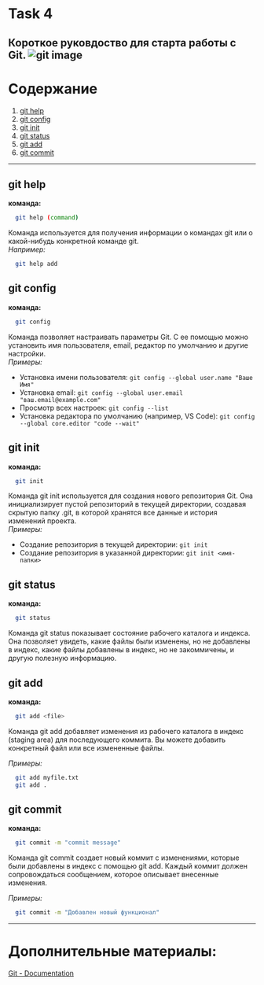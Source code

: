 # Task 4
Короткое руковдоство для старта работы с Git.
![git image](https://avatars.githubusercontent.com/u/18133?s=280&v=4)
---

# Содержание
1. [git help](#git-help)
2. [git config](#git-config)
3. [git init](#git-init)
4. [git status](#git-status)
5. [git add](#git-add)
6. [git commit](#git-commit)

---

## <a id="git-help">git help</a>
**команда:**
```bash
  git help (command)
```

Команда используется для получения информации о командах git или о какой-нибудь конкретной команде git.  
_Например:_
```bash
  git help add
```

## <a id="git-config">git config</a>
**команда:**
```bash
  git config
```

Команда позволяет настраивать параметры Git. С ее помощью можно установить имя пользователя, email, редактор по умолчанию и другие настройки.  
_Примеры:_
 - Установка имени пользователя:
  `git config --global user.name "Ваше Имя"`
 - Установка email:
  `git config --global user.email "ваш.email@example.com"`
 - Просмотр всех настроек:
  `git config --list`
 - Установка редактора по умолчанию (например, VS Code):
  `git config --global core.editor "code --wait"`

## <a id="git-init">git init</a>
**команда:**
```bash
  git init
```

Команда git init используется для создания нового репозитория Git. Она инициализирует пустой репозиторий в текущей директории, создавая скрытую папку .git, в которой хранятся все данные и история изменений проекта.  
_Примеры:_
 - Создание репозитория в текущей директории:
  `git init`
 - Создание репозитория в указанной директории:
  `git init <имя-папки>`

## <a id="git-status">git status</a>
**команда:**
```bash
  git status
```

Команда git status показывает состояние рабочего каталога и индекса.  Она позволяет увидеть, какие файлы были изменены, но не добавлены в индекс, какие файлы добавлены в индекс, но не закоммичены, и другую полезную информацию.

## <a id="git-add">git add</a>
**команда:**
```bash
  git add <file>
```

Команда git add добавляет изменения из рабочего каталога в индекс (staging area) для последующего коммита. Вы можете добавить конкретный файл или все измененные файлы.  

_Примеры:_
```bash
  git add myfile.txt  
  git add .
```
  
## <a id="git-commit">git commit</a>

**команда:**
```bash
  git commit -m "commit message"  
```

Команда git commit создает новый коммит с изменениями, которые были добавлены в индекс с помощью git add. Каждый коммит должен сопровождаться сообщением, которое описывает внесенные изменения.  

_Примеры:_
```bash
  git commit -m "Добавлен новый функционал"  
```
  
---

# Дополнительные материалы:
[Git - Documentation](https://git-scm.com/doc)
